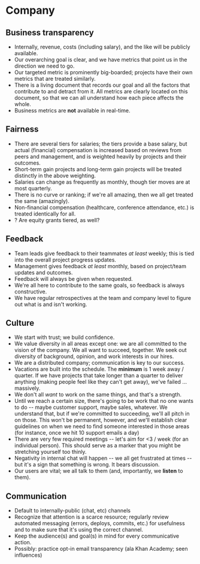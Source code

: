 # Company

## Business transparency

* Internally, revenue, costs (including salary), and the like will be publicly available.
* Our overarching goal is clear, and we have metrics that point us in the direction we need to go.
* Our targeted metric is prominently big-boarded; projects have their own metrics that are treated similarly.
* There is a living document that records our goal and all the factors that contribute to and detract from it. All metrics are clearly located on this document, so that we can all understand how each piece affects the whole.
* Business metrics are **not** available in real-time.

## Fairness

* There are several tiers for salaries; the tiers provide a base salary, but actual (financial) compensation is increased based on reviews from peers and management, and is weighted heavily by projects and their outcomes.
* Short-term gain projects and long-term gain projects will be treated distinctly in the above weighting.
* Salaries can change as frequently as monthly, though tier moves are at most quarterly.
* There is no curve or ranking; if we're all amazing, then we all get treated the same (amazingly).
* Non-financial compensation (healthcare, conference attendance, etc.) is treated identically for all.
* ? Are equity grants tiered, as well?

## Feedback

* Team leads give feedback to their teammates *at least* weekly; this is tied into the overall project progress updates.
* Management gives feedback *at least* monthly, based on project/team updates and outcomes.
* Feedback will always be given when requested.
* We're all here to contribute to the same goals, so feedback is always constructive.
* We have regular retrospectives at the team and company level to figure out what is and isn't working.

## Culture

* We start with trust; we build confidence.
* We value diversity in all areas except one: we are all committed to the vision of the company. We all want to succeed, together. We seek out diversity of background, opinion, and work interests in our hires.
* We are a distributed company; communication is key to our success.
* Vacations are built into the schedule. The **minimum** is 1 week away / quarter. If we have projects that take longer than a quarter to deliver anything (making people feel like they can't get away), we've failed ... massively.
* We don't all *want* to work on the same things, and that's a strength.
* Until we reach a certain size, there's going to be work that no one wants to do -- maybe customer support, maybe sales, whatever. We understand that, but if we're committed to succeeding, we'll all pitch in on those. This won't be permanent, however, and we'll establish clear guidelines on when we need to find someone interested in those areas (for instance, once we hit 10 support emails a day)
* There are very few required meetings -- let's aim for <3 / week (for an individual person). This should serve as a marker that you might be stretching yourself too thinly.
* Negativity in internal chat will happen -- we all get frustrated at times -- but it's a sign that something is wrong. It bears discussion.
* Our users are vital; we all talk to them (and, importantly, we **listen** to them).

## Communication
* Default to internally-public (chat, etc) channels
* Recognize that attention is a scarce resource; regularly review automated messaging (errors, deploys, commits, etc.) for usefulness and to make sure that it's using the correct channel.
* Keep the audience(s) and goal(s) in mind for every communicative action.
* Possibly: practice opt-in email transparency (ala Khan Academy; seen influences)